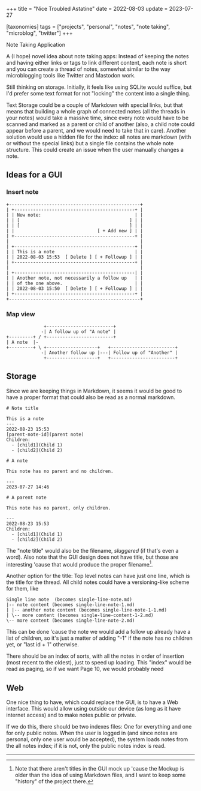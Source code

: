 +++
title = "Nice Troubled Astatine"
date = 2022-08-03
update = 2023-07-27

[taxonomies]
tags = ["projects", "personal", "notes", "note taking", "microblog", "twitter"]
+++

Note Taking Application

<!-- more -->

A (I hope) novel idea about note taking apps: Instead of keeping the notes and
having either links or tags to link different content, each note is short and
you can create a thread of notes, somewhat similar to the way microblogging
tools like Twitter and Mastodon work.

Still thinking on storage. Initially, it feels like using SQLite would suffice,
but I'd prefer some text format for not "locking" the content into a single
thing.

Text Storage could be a couple of Markdown with special links, but that means
that building a whole graph of connected notes (all the threads in your notes)
would take a massive time, since every note would have to be scanned and marked
as a parent or child of another (also, a child note could appear before a
parent, and we would need to take that in care). Another solution would use a
hidden file for the index: all notes are markdown (with or without the special
links) but a single file contains the whole note structure. This could create
an issue when the user manually changes a note.

## Ideas for a GUI

### Insert note

```
+-------------------------------------------------+
| +---------------------------------------------+ |
| | New note:                                   | |
| | [                                         ] | |
| | [                                         ] | |
| |                               [ + Add new ] | |
| +---------------------------------------------+ |
|                                                 |
| +---------------------------------------------+ |
| | This is a note                              | |
| | 2022-08-03 15:53  [ Delete ] [ + Followup ] | |
| +---------------------------------------------+ |
|                                                 |
| +---------------------------------------------| |
| | Another note, not necessarily a follow up   | |
| | of the one above.                           | |
| | 2022-08-03 15:50  [ Delete ] [ + Followup ] | |
| +---------------------------------------------+ |
+-------------------------------------------------+
```

### Map view

```
              +-------------------------+
             -| A follow up of "A note" |
+---------+ / +-------------------------+
| A note  |-
+---------+ \ +-------------------+   +------------------------+
             -| Another follow up |---| Follow up of "Another" |
              +-------------------+   +------------------------+
```

## Storage

Since we are keeping things in Markdown, it seems it would be good to have a
proper format that could also be read as a normal markdown.

```
# Note title

This is a note
---
2022-08-23 15:53
[parent-note-id](parent note)
Children:
  - [child1](Child 1)
  - [child2](Child 2)
```

```
# A note

This note has no parent and no children.

---
2023-07-27 14:46
```

```
# A parent note

This note has no parent, only children.

---
2022-08-23 15:53
Children:
  - [child1](Child 1)
  - [child2](Child 2)
```

The "note title" would also be the filename, *sluggered* (if that's even a
word). Also note that the GUI design does not have title, but those are
interesting 'cause that would produce the proper filename[^1].

Another option for the title: Top level notes can have just one line, which is
the title for the thread. All child notes could have a versioning-like scheme
for them, like

```
Single line note  (becomes single-line-note.md)
|-- note content (becomes single-line-note-1.md)
| |-- another note content (becomes single-line-note-1-1.md)
| \-- more content (becomes single-line-content-1-2.md)
\-- more content (becomes single-line-note-2.md)
```

This can be done 'cause the note we would add a follow up already have a list
of children, so it's just a matter of adding "-1" if the note has no children
yet, or "last id + 1" otherwise.

There should be an index of sorts, with all the notes in order of insertion
(most recent to the oldest), just to speed up loading. This "index" would be
read as paging, so if we want Page 10, we would probably need

## Web

One nice thing to have, which could replace the GUI, is to have a Web
interface. This would allow using outside our device (as long as it have
internet access) and to make notes public or private.

If we do this, there should be two indexes files: One for everything and one
for only public notes. When the user is logged in (and since notes are
personal, only one user would be accepted), the system loads notes from the all
notes index; if it is not, only the public notes index is read.

---

[^1]: Note that there aren't titles in the GUI mock up 'cause the Mockup is
    older than the idea of using Markdown files, and I want to keep some
    "history" of the project there.
